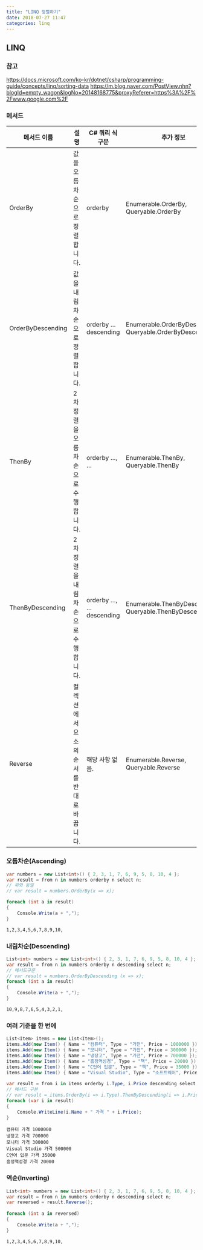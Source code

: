 ```yaml
---
title: "LINQ 정렬하기"
date: 2018-07-27 11:47
categories: linq
---
```


## LINQ 

### 참고
<https://docs.microsoft.com/ko-kr/dotnet/csharp/programming-guide/concepts/linq/sorting-data>
<https://m.blog.naver.com/PostView.nhn?blogId=empty_wagon&logNo=20148168775&proxyReferer=https%3A%2F%2Fwww.google.com%2F>

### 메서드
메서드 이름 | 설명 | C# 쿼리 식 구문 | 추가 정보
--- | --- | --- | ---
OrderBy  |  값을 오름차순으로 정렬합니다.  |  orderby  |  Enumerable.OrderBy, Queryable.OrderBy
OrderByDescending | 값을 내림차순으로 정렬합니다. | orderby … descending | Enumerable.OrderByDescending, Queryable.OrderByDescending
ThenBy | 2차 정렬을 오름차순으로 수행합니다. | orderby …, … | Enumerable.ThenBy, Queryable.ThenBy
ThenByDescending | 2차 정렬을 내림차순으로 수행합니다. | orderby …, … descending | Enumerable.ThenByDescending, Queryable.ThenByDescending
Reverse | 컬렉션에서 요소의 순서를 반대로 바꿉니다.	| 해당 사항 없음. | Enumerable.Reverse, Queryable.Reverse

### 오름차순(Ascending)
```csharp
var numbers = new List<int>() { 2, 3, 1, 7, 6, 9, 5, 8, 10, 4 };
var result = from n in numbers orderby n select n;
// 위와 동일
// var result = numbers.OrderBy(x => x);

foreach (int a in result)
{
    Console.Write(a + ",");
}
```

```
1,2,3,4,5,6,7,8,9,10,
```

### 내림차순(Descending)
```csharp
List<int> numbers = new List<int>() { 2, 3, 1, 7, 6, 9, 5, 8, 10, 4 };
var result = from n in numbers orderby n descending select n;
// 메서드구문
// var result = numbers.OrderByDescending (x => x);
foreach (int a in result)
{
    Console.Write(a + ",");
}
```

```
10,9,8,7,6,5,4,3,2,1,
```

### 여러 기준을 한 번에
```csharp
List<Item> items = new List<Item>();
items.Add(new Item() { Name = "컴퓨터", Type = "가전", Price = 1000000 });
items.Add(new Item() { Name = "모니터", Type = "가전", Price = 300000 });
items.Add(new Item() { Name = "냉장고", Type = "가전", Price = 700000 });
items.Add(new Item() { Name = "흠정역성경", Type = "책", Price = 20000 });
items.Add(new Item() { Name = "C언어 입문", Type = "책", Price = 35000 });
items.Add(new Item() { Name = "Visual Studio", Type = "소프트웨어", Price = 500000 });
 
var result = from i in items orderby i.Type, i.Price descending select i;
// 메서드 구분 
// var result = items.OrderBy(i => i.Type).ThenByDescending(i => i.Price).Select(i => i);
foreach (var i in result)
{
    Console.WriteLine(i.Name + " 가격 " + i.Price);
}
```

```
컴퓨터 가격 1000000
냉장고 가격 700000
모니터 가격 300000
Visual Studio 가격 500000
C언어 입문 가격 35000
흠정역성경 가격 20000
```

### 역순(Inverting)
```csharp
List<int> numbers = new List<int>() { 2, 3, 1, 7, 6, 9, 5, 8, 10, 4 };
var result = from n in numbers orderby n descending select n;
var reversed = result.Reverse();
 
foreach (int a in reversed)
{
    Console.Write(a + ",");
}
```

```
1,2,3,4,5,6,7,8,9,10,
```
